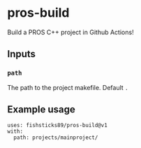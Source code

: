 # pros-build
Build a PROS C++ project in Github Actions!

## Inputs

### `path`
The path to the project makefile. Default `.`

## Example usage
```
uses: fishsticks89/pros-build@v1
with:
  path: projects/mainproject/
```

